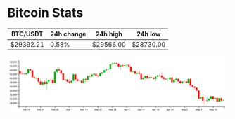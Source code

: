 # Bitcoin Stats

BTC/USDT|24h change|24h high|24h low|
|---|---|---|---|
|$29392.21|0.58%|$29566.00|$28730.00|

<img src="./chart.svg">
